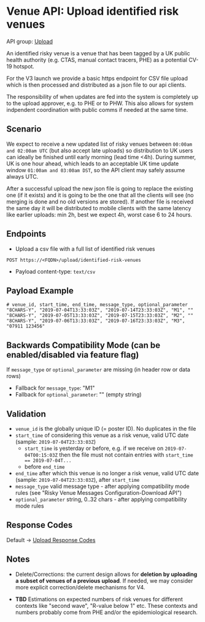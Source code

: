 # Venue API: Upload identified risk venues

API group: [Upload](../guidebook.md#system-apis-and-interfaces)

An identified risky venue is a venue that has been tagged by a UK public health authority (e.g. CTAS, manual contact tracers, PHE) as a potential CV-19 hotspot.
 
For the V3 launch we provide a basic https endpoint for CSV file upload which is then processed and distributed as a json file to our api clients.

The responsibility of when updates are fed into the system is completely up to the upload approver, e.g. to PHE or to PHW. This also allows for system indpendent coordination with public comms if needed at the same time.


## Scenario

We expect to receive a new updated list of risky venues between `00:00am and 02:00am UTC` (but also accept late uploads) so distribution to UK users can ideally be finished until early morning (lead time <4h). During summer, UK is one hour ahead, which leads to an acceptable UK time update window `01:00am and 03:00am DST`, so the API client may safely assume always UTC.

After a successful upload the new json file is going to replace the existing one (if it exists) and it is going to be the one that all the clients will see (no merging is done and no old versions are stored). If another file is received the same day it will be distributed to mobile clients with the same latency like earlier uploads: min 2h, best we expect 4h, worst case 6 to 24 hours.


## Endpoints

- Upload a csv file with a full list of identified risk venues
```
POST https://<FQDN>/upload/identified-risk-venues
```
- Payload content-type: ```text/csv```

## Payload Example

```csv
# venue_id, start_time, end_time, message_type, optional_parameter
"8CHARS-Y", "2019-07-04T13:33:03Z", "2019-07-14T23:33:03Z", "M1", ""
"8CHARS-Y", "2019-07-05T13:33:03Z", "2019-07-15T23:33:03Z", "M2", ""
"8CHARS-Y", "2019-07-06T13:33:03Z", "2019-07-16T23:33:03Z", "M3", "07911 123456"
```

## Backwards Compatibility Mode (can be enabled/disabled via feature flag)

If `message_type` or `optional_parameter` are missing (in header row or data rows)
- Fallback for `message_type`: "M1"
- Fallback for `optional_parameter`: "" (empty string)

## Validation

- `venue_id` is the globally unique ID (= poster ID). No duplicates in the file
- `start_time` of considering this venue as a risk venue, valid UTC date (sample: `2019-07-04T23:33:03Z`)
  - `start_time` is yesterday or before, e.g. if we receive on `2019-07-04T00:15:03Z` then the file must not 
  contain entries with `start_time == 2019-07-04T...`
  - before `end_time`  
- `end_time` after which this venue is no longer a risk venue, valid UTC date (sample: `2019-07-04T23:33:03Z`), after `start_time`
- `message_type` valid message type - after applying compatibility mode rules (see "Risky Venue Messages Configuration-Download API") 
- `optional_parameter` string, 0..32 chars - after applying compatibility mode rules

## Response Codes

Default -> [Upload Response Codes](../api-patterns.md#Upload)

## Notes

- Delete/Corrections: the current design allows for **deletion by uploading a subset of venues of a previous upload**. If needed, we may consider more explicit correction/delete mechanisms for V4.

- **TBD** Estimations on expected numbers of risk venues for different contexts like "second wave", "R-value below 1" etc. These contexts and numbers probably come from PHE and/or the epidemiological research.
